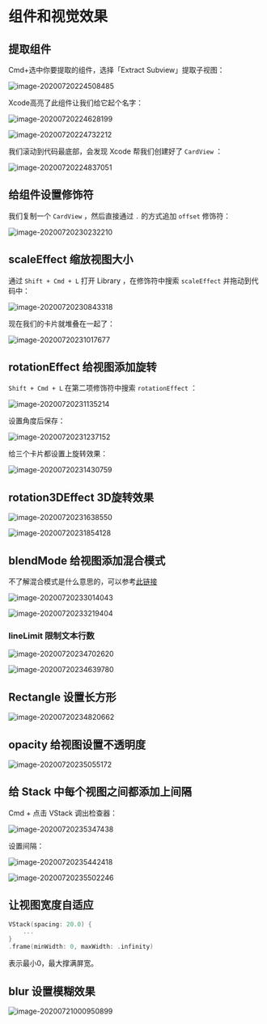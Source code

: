 # 组件和视觉效果

## 提取组件

Cmd+选中你要提取的组件，选择「Extract Subview」提取子视图：

![image-20200720224508485](images/image-20200720224508485.png)

Xcode高亮了此组件让我们给它起个名字：

![image-20200720224628199](images/image-20200720224628199.png)

![image-20200720224732212](images/image-20200720224732212.png)

我们滚动到代码最底部，会发现 Xcode 帮我们创建好了 `CardView` ：

![image-20200720224837051](images/image-20200720224837051.png)

## 给组件设置修饰符

我们复制一个 `CardView` ，然后直接通过 `.` 的方式追加 `offset` 修饰符：

![image-20200720230232210](images/image-20200720230232210.png)

## scaleEffect 缩放视图大小

通过 `Shift + Cmd + L` 打开 Library ，在修饰符中搜索 `scaleEffect` 并拖动到代码中：

![image-20200720230843318](images/image-20200720230843318.png)

现在我们的卡片就堆叠在一起了：

![image-20200720231017677](images/image-20200720231017677.png)

## rotationEffect 给视图添加旋转

`Shift + Cmd + L` 在第二项修饰符中搜索 `rotationEffect` ：

![image-20200720231135214](images/image-20200720231135214.png)

设置角度后保存：

![image-20200720231237152](images/image-20200720231237152.png)

给三个卡片都设置上旋转效果：

![image-20200720231430759](images/image-20200720231430759.png)

## rotation3DEffect 3D旋转效果

![image-20200720231638550](images/image-20200720231638550.png)

![image-20200720231854128](images/image-20200720231854128.png)

## blendMode 给视图添加混合模式

不了解混合模式是什么意思的，可以参考[此链接](https://zhuanlan.zhihu.com/p/74223972)

![image-20200720233014043](images/image-20200720233014043.png)

![image-20200720233219404](images/image-20200720233219404.png)

### lineLimit 限制文本行数

![image-20200720234702620](images/image-20200720234702620.png)



![image-20200720234639780](images/image-20200720234639780.png)

## Rectangle 设置长方形

![image-20200720234820662](images/image-20200720234820662.png)

## opacity 给视图设置不透明度

![image-20200720235055172](images/image-20200720235055172.png)

## 给 Stack 中每个视图之间都添加上间隔

Cmd + 点击 VStack 调出检查器：

![image-20200720235347438](images/image-20200720235347438.png)

设置间隔：

![image-20200720235442418](images/image-20200720235442418.png)

![image-20200720235502246](images/image-20200720235502246.png)

## 让视图宽度自适应

```swift
VStack(spacing: 20.0) {
    ...
}
.frame(minWidth: 0, maxWidth: .infinity)
```

表示最小0，最大撑满屏宽。

## blur 设置模糊效果

![image-20200721000950899](images/image-20200721000950899.png)


